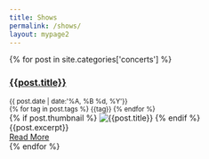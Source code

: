 ```yaml
---
title: Shows
permalink: /shows/
layout: mypage2
---
```


<div class="row">
  <div class="col-xs-12 col-sm-12 col-md-offset-1 col-md-10 col-lg-offset-2 col-lg-8">
    {% for post in site.categories['concerts'] %}
      <div class="blog-short">
        <h3><a href="{{post.url | prepend: site.baseurl}}">{{post.title}}</a></h3>
		<div>
		  <small>
			<i class="fa fa-calendar"></i>
			<time>
        {{ post.date | date:'%A, %B %d, %Y'}}
			</time>
		  </small>
         </div>
		<div class="margin10">
          <small>
            <i class="fa fa-tag"></i>
            {% for tag in post.tags %}
              <span class="label label-primary">{{tag}}</span>
            {% endfor %}
          </small>
        </div>
        {% if post.thumbnail %}
          <img src="{{post.thumbnail}}"
          alt="{{post.title}}"  class="pull-left img-responsive thumb margin10 img-thumbnail" />
        {% endif %}
        <article class="excerpt">{{post.excerpt}}</article>
        <a class="pull-right marginBottom10" href="{{post.url | prepend: site.baseurl }}">Read More</a>
      </div>
    {% endfor %}
  </div>
</div>

